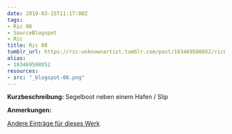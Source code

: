 ```yaml
---
date: 2019-03-15T11:17:08Z
tags:
- Ric 08
- SourceBlogspot
- Ric
title: Ric 08
tumblr_url: https://ric-unknownartist.tumblr.com/post/183469508052/ric08
alias:
- 183469508052
resources:
- src: "_blogspot-08.png"
---
```


**Kurzbeschreibung:** Segelboot neben einem Hafen / Slip

**Anmerkungen:**

[Andere Einträge für dieses Werk](/tags/ric-08)
